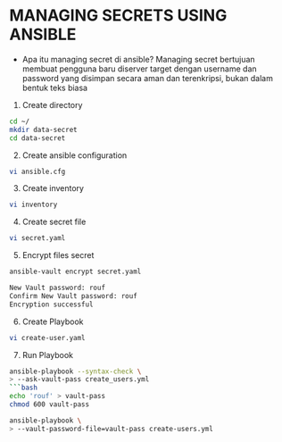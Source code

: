 # MANAGING SECRETS USING ANSIBLE
* Apa itu managing secret di ansible? Managing secret bertujuan membuat pengguna baru diserver target dengan username dan password yang disimpan secara aman dan terenkripsi, bukan dalam bentuk teks biasa

1. Create directory
```bash
cd ~/
mkdir data-secret
cd data-secret
```

2. Create ansible configuration
```bash
vi ansible.cfg
```

3. Create inventory
```bash
vi inventory
```

4. Create secret file
```bash
vi secret.yaml
```

5. Encrypt files secret
```bash
ansible-vault encrypt secret.yaml
```
```bash
New Vault password: rouf
Confirm New Vault password: rouf
Encryption successful
```

6. Create Playbook
```bash
vi create-user.yaml
```

7. Run Playbook
```bash
ansible-playbook --syntax-check \
> --ask-vault-pass create_users.yml
```bash
echo 'rouf' > vault-pass
chmod 600 vault-pass
```
```bash
ansible-playbook \
> --vault-password-file=vault-pass create-users.yml
```